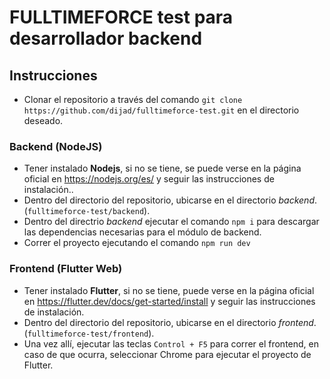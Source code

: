 # FULLTIMEFORCE test para desarrollador backend

## Instrucciones

- Clonar el repositorio a través del comando `git clone https://github.com/dijad/fulltimeforce-test.git` en el directorio deseado.
 
### Backend (NodeJS)

- Tener instalado **Nodejs**, si no se tiene, se puede verse en la página oficial en https://nodejs.org/es/ y seguir las instrucciones de instalación..
- Dentro del directorio del repositorio, ubicarse en el directorio *backend*. (`fulltimeforce-test/backend`).
- Dentro del directrio *backend* ejecutar el comando `npm i` para descargar las dependencias necesarias para el módulo de backend.
- Correr el proyecto ejecutando el comando `npm run dev`

### Frontend (Flutter Web)

- Tener instalado **Flutter**, si no se tiene, puede verse en la página oficial en https://flutter.dev/docs/get-started/install y seguir las instrucciones de instalación.
- Dentro del directorio del repositorio, ubicarse en el directorio *frontend*. (`fulltimeforce-test/frontend`).
- Una vez allí, ejecutar las teclas `Control + F5` para correr el frontend, en caso de que ocurra, seleccionar Chrome para ejecutar el proyecto de Flutter.
